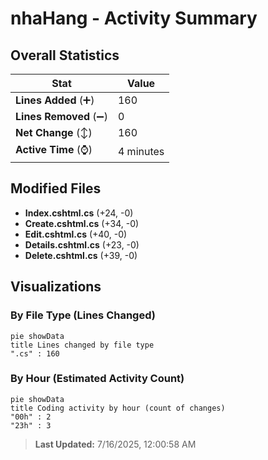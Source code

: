 # nhaHang - Activity Summary 

## Overall Statistics

| Stat                   | Value                                                             |
| ---------------------- | ----------------------------------------------------------------- |
| **Lines Added** (➕)   | 160                                          |
| **Lines Removed** (➖) | 0                                        |
| **Net Change** (↕)    | 160                |
| **Active Time** (⌚)   | 4 minutes |


## Modified Files
- **Index.cshtml.cs** (+24, -0)
- **Create.cshtml.cs** (+34, -0)
- **Edit.cshtml.cs** (+40, -0)
- **Details.cshtml.cs** (+23, -0)
- **Delete.cshtml.cs** (+39, -0)

## Visualizations

### By File Type (Lines Changed)

```mermaid
pie showData
title Lines changed by file type
".cs" : 160
```

### By Hour (Estimated Activity Count)

```mermaid
pie showData
title Coding activity by hour (count of changes)
"00h" : 2
"23h" : 3
```


> **Last Updated:** 7/16/2025, 12:00:58 AM